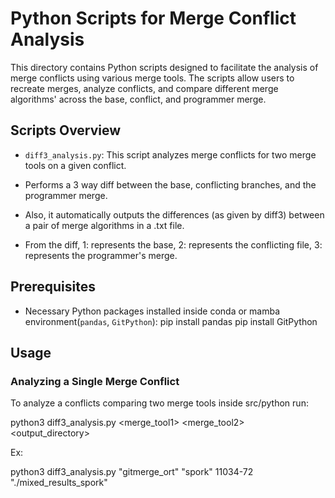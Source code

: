 # Python Scripts for Merge Conflict Analysis




This directory contains Python scripts designed to facilitate the analysis of merge conflicts using various merge tools. The scripts allow users to recreate merges, analyze conflicts, and compare different merge algorithms' across the base, conflict, and programmer merge.




## Scripts Overview




- `diff3_analysis.py`: This script analyzes merge conflicts for two merge tools on a given conflict.

- Performs a 3 way diff between the base, conflicting branches, and the programmer merge.
- Also, it automatically outputs the differences (as given by diff3) between a pair of merge algorithms in a .txt file.
- From the diff, 1: represents the base, 2: represents the conflicting file, 3: represents the programmer's merge.




## Prerequisites




- Necessary Python packages installed inside conda or mamba environment(`pandas`, `GitPython`):
pip install pandas
pip install GitPython



## Usage




### Analyzing a Single Merge Conflict




To analyze a conflicts comparing two merge tools inside src/python run:


python3 diff3_analysis.py <merge_tool1> <merge_tool2> <idx> <output_directory>



Ex:

python3 diff3_analysis.py "gitmerge_ort" "spork" 11034-72 "./mixed_results_spork"
